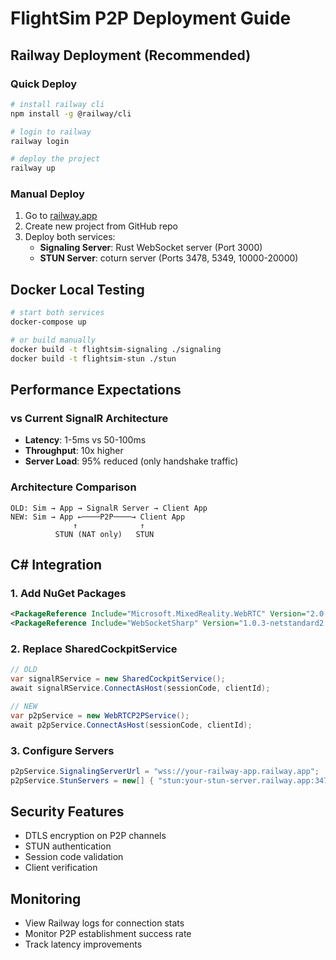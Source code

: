 # FlightSim P2P Deployment Guide

## Railway Deployment (Recommended)

### Quick Deploy
```bash
# install railway cli
npm install -g @railway/cli

# login to railway
railway login

# deploy the project
railway up
```

### Manual Deploy
1. Go to [railway.app](https://railway.app)
2. Create new project from GitHub repo
3. Deploy both services:
   - **Signaling Server**: Rust WebSocket server (Port 3000)
   - **STUN Server**: coturn server (Ports 3478, 5349, 10000-20000)

## Docker Local Testing
```bash
# start both services
docker-compose up

# or build manually
docker build -t flightsim-signaling ./signaling
docker build -t flightsim-stun ./stun
```

## Performance Expectations

### vs Current SignalR Architecture
- **Latency**: 1-5ms vs 50-100ms  
- **Throughput**: 10x higher
- **Server Load**: 95% reduced (only handshake traffic)

### Architecture Comparison
```
OLD: Sim → App → SignalR Server → Client App
NEW: Sim → App ←────P2P────→ Client App
              ↑              ↑
          STUN (NAT only)   STUN
```

## C# Integration

### 1. Add NuGet Packages
```xml
<PackageReference Include="Microsoft.MixedReality.WebRTC" Version="2.0.2" />
<PackageReference Include="WebSocketSharp" Version="1.0.3-netstandard2.0" />
```

### 2. Replace SharedCockpitService
```csharp
// OLD
var signalRService = new SharedCockpitService();
await signalRService.ConnectAsHost(sessionCode, clientId);

// NEW  
var p2pService = new WebRTCP2PService();
await p2pService.ConnectAsHost(sessionCode, clientId);
```

### 3. Configure Servers
```csharp
p2pService.SignalingServerUrl = "wss://your-railway-app.railway.app";
p2pService.StunServers = new[] { "stun:your-stun-server.railway.app:3478" };
```

## Security Features
- DTLS encryption on P2P channels
- STUN authentication
- Session code validation
- Client verification

## Monitoring
- View Railway logs for connection stats
- Monitor P2P establishment success rate
- Track latency improvements